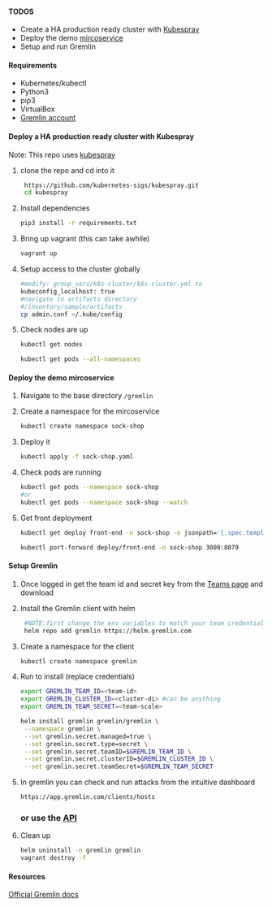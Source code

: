 #### TODOS
 - Create a HA production ready cluster with [Kubespray](https://github.com/kubernetes-sigs/kubespray)
 - Deploy the demo [mircoservice](https://github.com/GoogleCloudPlatform/microservices-demo)
 - Setup and run Gremlin 

#### Requirements
- Kubernetes/kubectl 
- Python3
- pip3
- VirtualBox 
- [Gremlin account](https://app.gremlin.com/signup)

#### Deploy a HA production ready cluster with Kubespray

Note: This repo uses [kubespray](https://github.com/kubernetes-sigs/kubespray) 
1. clone the repo and cd into it 
   ```BASH
    https://github.com/kubernetes-sigs/kubespray.git
    cd kubespray 
   ```
2. Install dependencies
    ```BASH
    pip3 install -r requirements.txt
    ```  

3. Bring up vagrant (this can take awhile)
    ```BASH
    vagrant up
    ```
4. Setup access to the cluster globally
    ```BASH
    #modify: group_vars/k8s-cluster/k8s-cluster.yml to
    kubeconfig_localhost: true
    #navigate to artifacts directory
    #/inventory/sample/artifacts
    cp admin.conf ~/.kube/config
    ```
5. Check nodes are up
    ```BASH
    kubectl get nodes

    kubectl get pods --all-namespaces
    ```


#### Deploy the demo mircoservice

1. Navigate to the base directory `/gremlin`

2. Create a namespace for the mircoservice 
    ```BASH
    kubectl create namespace sock-shop
    ```
3. Deploy it
    ```BASH
    kubectl apply -f sock-shop.yaml
    ```
4. Check pods are running
    ```BASH 
    kubectl get pods --namespace sock-shop
    #or
    kubectl get pods --namespace sock-shop --watch
    ```
5. Get front deployment
   ```BASH
   kubectl get deploy front-end -n sock-shop -o jsonpath='{.spec.template.spec.containers[?(@.name == "front-end")].ports[0].containerPort}'

   kubectl port-forward deploy/front-end -n sock-shop 3000:8079
   ```
#### Setup Gremlin

1. Once logged in get the team id and secret key from the [Teams page]([Setup](https://app.gremlin.com/settings/teams)) and download


2. Install the Gremlin client with helm
   ```BASH
    #NOTE:first change the env variables to match your team credentials
    helm repo add gremlin https://helm.gremlin.com
    ```
3. Create a namespace for the client
    ```BASH
    kubectl create namespace gremlin
    ```
4. Run to install (replace credentials)
   ```BASH
   export GREMLIN_TEAM_ID=<team-id>
   export GREMLIN_CLUSTER_ID=<cluster-di> #can be anything
   export GREMLIN_TEAM_SECRET=<team-scale>

   helm install gremlin gremlin/gremlin \
    --namespace gremlin \
    --set gremlin.secret.managed=true \
    --set gremlin.secret.type=secret \
    --set gremlin.secret.teamID=$GREMLIN_TEAM_ID \
    --set gremlin.secret.clusterID=$GREMLIN_CLUSTER_ID \
    --set gremlin.secret.teamSecret=$GREMLIN_TEAM_SECRET
   ```
5. In gremlin you can check and run attacks from the intuitive dashboard
   ```BASH
   https://app.gremlin.com/clients/hosts
   ```
    ### or use the [API](https://app.gremlin.com/api#/attacks/createhttps://app.gremlin.com/api#/attacks/create)

6. Clean up
    ```BASH
    helm uninstall -n gremlin gremlin
    vagrant destroy -f
    ```

#### Resources

[Official Gremlin docs](https://www.gremlin.com/community/tutorials/how-to-install-and-use-gremlin-with-kubernetes/)